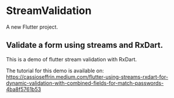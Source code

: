 # StreamValidation

A new Flutter project.

## Validate a form using streams and RxDart.

This is a demo of flutter stream validation with RxDart.

The tutorial for this demo is available on: 
https://cassioseffrin.medium.com/flutter-using-streams-rxdart-for-dynamic-validation-with-combined-fields-for-match-passwords-4ba8f5761b53
 
 
